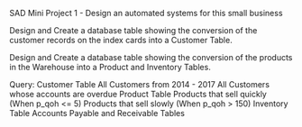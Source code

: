 SAD Mini Project 1 - Design an automated systems for this small business

Design and Create a database table showing the conversion of the customer records on the index cards into a Customer Table.

Design and Create a database table showing the conversion of the products in the Warehouse into a Product and Inventory Tables.

Query:
    Customer Table
        All Customers from 2014 - 2017
        All Customers whose accounts are overdue
    Product Table
        Products that sell quickly (When p_qoh <= 5)
        Products that sell slowly (When p_qoh > 150)
    Inventory Table
    Accounts Payable and Receivable Tables
